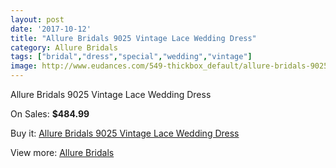 ```yaml
---
layout: post
date: '2017-10-12'
title: "Allure Bridals 9025 Vintage Lace Wedding Dress"
category: Allure Bridals
tags: ["bridal","dress","special","wedding","vintage"]
image: http://www.eudances.com/549-thickbox_default/allure-bridals-9025-vintage-lace-wedding-dress.jpg
---
```

Allure Bridals 9025 Vintage Lace Wedding Dress

On Sales: **$484.99**
<a href="https://www.eudances.com/en/allure-bridals/172-allure-bridals-9025-vintage-lace-wedding-dress.html"><amp-img layout="responsive" width="600" height="600" src="//www.eudances.com/549-thickbox_default/allure-bridals-9025-vintage-lace-wedding-dress.jpg" alt="Allure Bridals 9025 Vintage Lace Wedding Dress 0" /></a>
<a href="https://www.eudances.com/en/allure-bridals/172-allure-bridals-9025-vintage-lace-wedding-dress.html"><amp-img layout="responsive" width="600" height="600" src="//www.eudances.com/551-thickbox_default/allure-bridals-9025-vintage-lace-wedding-dress.jpg" alt="Allure Bridals 9025 Vintage Lace Wedding Dress 1" /></a>
<a href="https://www.eudances.com/en/allure-bridals/172-allure-bridals-9025-vintage-lace-wedding-dress.html"><amp-img layout="responsive" width="600" height="600" src="//www.eudances.com/550-thickbox_default/allure-bridals-9025-vintage-lace-wedding-dress.jpg" alt="Allure Bridals 9025 Vintage Lace Wedding Dress 2" /></a>

Buy it: [Allure Bridals 9025 Vintage Lace Wedding Dress](https://www.eudances.com/en/allure-bridals/172-allure-bridals-9025-vintage-lace-wedding-dress.html "Allure Bridals 9025 Vintage Lace Wedding Dress")

View more: [Allure Bridals](https://www.eudances.com/en/2-allure-bridals "Allure Bridals")